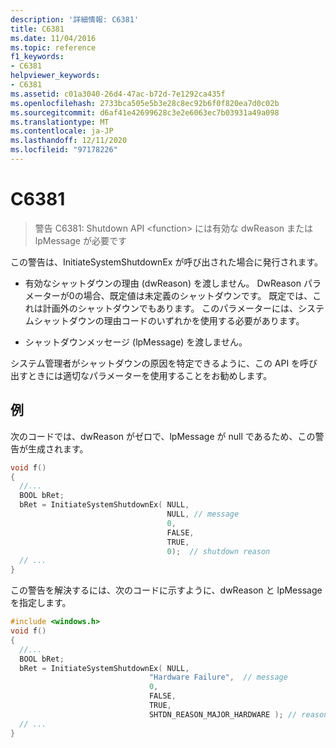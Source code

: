 ```yaml
---
description: '詳細情報: C6381'
title: C6381
ms.date: 11/04/2016
ms.topic: reference
f1_keywords:
- C6381
helpviewer_keywords:
- C6381
ms.assetid: c01a3040-26d4-47ac-b72d-7e1292ca435f
ms.openlocfilehash: 2733bca505e5b3e28c8ec92b6f0f820ea7d0c02b
ms.sourcegitcommit: d6af41e42699628c3e2e6063ec7b03931a49a098
ms.translationtype: MT
ms.contentlocale: ja-JP
ms.lasthandoff: 12/11/2020
ms.locfileid: "97178226"
---
```

# <a name="c6381"></a>C6381

> 警告 C6381: Shutdown API \<function> には有効な dwReason または lpMessage が必要です

この警告は、InitiateSystemShutdownEx が呼び出された場合に発行されます。

- 有効なシャットダウンの理由 (dwReason) を渡しません。 DwReason パラメーターが0の場合、既定値は未定義のシャットダウンです。 既定では、これは計画外のシャットダウンでもあります。 このパラメーターには、システムシャットダウンの理由コードのいずれかを使用する必要があります。

- シャットダウンメッセージ (lpMessage) を渡しません。

システム管理者がシャットダウンの原因を特定できるように、この API を呼び出すときには適切なパラメーターを使用することをお勧めします。

## <a name="example"></a>例

次のコードでは、dwReason がゼロで、lpMessage が null であるため、この警告が生成されます。

```cpp
void f()
{
  //...
  BOOL bRet;
  bRet = InitiateSystemShutdownEx( NULL,
                                   NULL, // message
                                   0,
                                   FALSE,
                                   TRUE,
                                   0);  // shutdown reason
  // ...
}
```

この警告を解決するには、次のコードに示すように、dwReason と lpMessage を指定します。

```cpp
#include <windows.h>
void f()
{
  //...
  BOOL bRet;
  bRet = InitiateSystemShutdownEx( NULL,
                               "Hardware Failure",  // message
                               0,
                               FALSE,
                               TRUE,
                               SHTDN_REASON_MAJOR_HARDWARE ); // reason
  // ...
}
```

